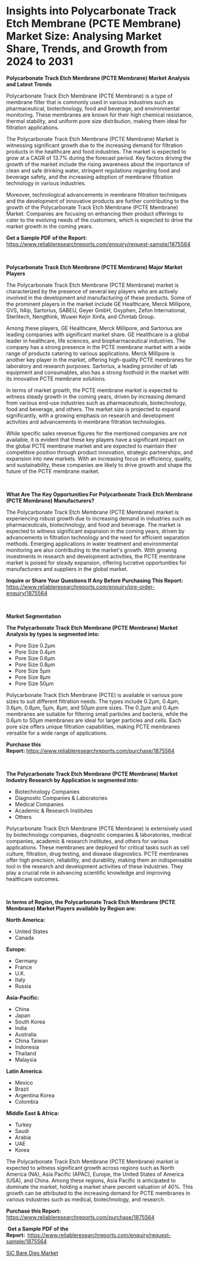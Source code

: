 <p><h1>Insights into Polycarbonate Track Etch Membrane (PCTE Membrane) Market Size: Analysing Market Share, Trends, and Growth from 2024 to 2031</h1></p><p><strong>Polycarbonate Track Etch Membrane (PCTE Membrane) Market Analysis and Latest Trends</strong></p>
<p><p>Polycarbonate Track Etch Membrane (PCTE Membrane) is a type of membrane filter that is commonly used in various industries such as pharmaceutical, biotechnology, food and beverage, and environmental monitoring. These membranes are known for their high chemical resistance, thermal stability, and uniform pore size distribution, making them ideal for filtration applications.</p><p>The Polycarbonate Track Etch Membrane (PCTE Membrane) Market is witnessing significant growth due to the increasing demand for filtration products in the healthcare and food industries. The market is expected to grow at a CAGR of 13.7% during the forecast period. Key factors driving the growth of the market include the rising awareness about the importance of clean and safe drinking water, stringent regulations regarding food and beverage safety, and the increasing adoption of membrane filtration technology in various industries.</p><p>Moreover, technological advancements in membrane filtration techniques and the development of innovative products are further contributing to the growth of the Polycarbonate Track Etch Membrane (PCTE Membrane) Market. Companies are focusing on enhancing their product offerings to cater to the evolving needs of the customers, which is expected to drive the market growth in the coming years.</p></p>
<p><strong>Get a Sample PDF of the Report:&nbsp;</strong> <a href="https://www.reliableresearchreports.com/enquiry/request-sample/1875564">https://www.reliableresearchreports.com/enquiry/request-sample/1875564</a></p>
<p>&nbsp;</p>
<p><strong>Polycarbonate Track Etch Membrane (PCTE Membrane) Major Market Players</strong></p>
<p><p>The Polycarbonate Track Etch Membrane (PCTE Membrane) market is characterized by the presence of several key players who are actively involved in the development and manufacturing of these products. Some of the prominent players in the market include GE Healthcare, Merck Millipore, GVS, It4ip, Sartorius, SABEU, Geyer GmbH, Oxyphen, Zefon International, Sterlitech, Nengthink, Wuwei Kejin Xinfa, and Chmlab Group.</p><p>Among these players, GE Healthcare, Merck Millipore, and Sartorius are leading companies with significant market share. GE Healthcare is a global leader in healthcare, life sciences, and biopharmaceutical industries. The company has a strong presence in the PCTE membrane market with a wide range of products catering to various applications. Merck Millipore is another key player in the market, offering high-quality PCTE membranes for laboratory and research purposes. Sartorius, a leading provider of lab equipment and consumables, also has a strong foothold in the market with its innovative PCTE membrane solutions.</p><p>In terms of market growth, the PCTE membrane market is expected to witness steady growth in the coming years, driven by increasing demand from various end-use industries such as pharmaceuticals, biotechnology, food and beverage, and others. The market size is projected to expand significantly, with a growing emphasis on research and development activities and advancements in membrane filtration technologies.</p><p>While specific sales revenue figures for the mentioned companies are not available, it is evident that these key players have a significant impact on the global PCTE membrane market and are expected to maintain their competitive position through product innovation, strategic partnerships, and expansion into new markets. With an increasing focus on efficiency, quality, and sustainability, these companies are likely to drive growth and shape the future of the PCTE membrane market.</p></p>
<p>&nbsp;</p>
<p><strong>What Are The Key Opportunities For Polycarbonate Track Etch Membrane (PCTE Membrane) Manufacturers?</strong></p>
<p><p>The Polycarbonate Track Etch Membrane (PCTE Membrane) market is experiencing robust growth due to increasing demand in industries such as pharmaceuticals, biotechnology, and food and beverage. The market is expected to witness significant expansion in the coming years, driven by advancements in filtration technology and the need for efficient separation methods. Emerging applications in water treatment and environmental monitoring are also contributing to the market's growth. With growing investments in research and development activities, the PCTE membrane market is poised for steady expansion, offering lucrative opportunities for manufacturers and suppliers in the global market.</p></p>
<p><strong>Inquire or Share Your Questions If Any Before Purchasing This Report:</strong> <a href="https://www.reliableresearchreports.com/enquiry/pre-order-enquiry/1875564">https://www.reliableresearchreports.com/enquiry/pre-order-enquiry/1875564</a></p>
<p>&nbsp;</p>
<p><strong>Market Segmentation</strong></p>
<p><strong>The Polycarbonate Track Etch Membrane (PCTE Membrane) Market Analysis by types is segmented into:</strong></p>
<p><ul><li>Pore Size 0.2μm</li><li>Pore Size 0.4μm</li><li>Pore Size 0.6μm</li><li>Pore Size 0.8μm</li><li>Pore Size 5μm</li><li>Pore Size 8μm</li><li>Pore Size 50μm</li></ul></p>
<p><p>Polycarbonate Track Etch Membrane (PCTE) is available in various pore sizes to suit different filtration needs. The types include 0.2μm, 0.4μm, 0.6μm, 0.8μm, 5μm, 8μm, and 50μm pore sizes. The 0.2μm and 0.4μm membranes are suitable for filtering small particles and bacteria, while the 0.6μm to 50μm membranes are ideal for larger particles and cells. Each pore size offers unique filtration capabilities, making PCTE membranes versatile for a wide range of applications.</p></p>
<p><strong>Purchase this Report:&nbsp;</strong><a href="https://www.reliableresearchreports.com/purchase/1875564">https://www.reliableresearchreports.com/purchase/1875564</a></p>
<p>&nbsp;</p>
<p><strong>The Polycarbonate Track Etch Membrane (PCTE Membrane) Market Industry Research by Application is segmented into:</strong></p>
<p><ul><li>Biotechnology Companies</li><li>Diagnostic Companies & Laboratories</li><li>Medical Companies</li><li>Academic & Research Institutes</li><li>Others</li></ul></p>
<p><p>Polycarbonate Track Etch Membrane (PCTE Membrane) is extensively used by biotechnology companies, diagnostic companies & laboratories, medical companies, academic & research institutes, and others for various applications. These membranes are deployed for critical tasks such as cell culture, filtration, drug testing, and disease diagnostics. PCTE membranes offer high precision, reliability, and durability, making them an indispensable tool in the research and development activities of these industries. They play a crucial role in advancing scientific knowledge and improving healthcare outcomes.</p></p>
<p>&nbsp;</p>
<p><strong>In terms of Region, the Polycarbonate Track Etch Membrane (PCTE Membrane) Market Players available by Region are:</strong></p>
<p>
    <p> <strong> North America: </strong>
        <ul>
            <li>United States</li>
            <li>Canada</li>
        </ul>
        </p> 
    <p> <strong> Europe: </strong>
        <ul>
            <li>Germany</li>
            <li>France</li>
            <li>U.K.</li>
            <li>Italy</li>
            <li>Russia</li>
        </ul>
        </p> 
    <p> <strong> Asia-Pacific: </strong>
        <ul>
            <li>China</li>
            <li>Japan</li>
            <li>South Korea</li>
            <li>India</li>
            <li>Australia</li>
            <li>China Taiwan</li>
            <li>Indonesia</li>
            <li>Thailand</li>
            <li>Malaysia</li>
        </ul>
        </p> 
    <p> <strong> Latin America: </strong>
        <ul>
            <li>Mexico</li>
            <li>Brazil</li>
            <li>Argentina Korea</li>
            <li>Colombia</li>
        </ul>
        </p> 
    <p> <strong> Middle East & Africa: </strong>
        <ul>
            <li>Turkey</li>
            <li>Saudi</li>
            <li>Arabia</li>
            <li>UAE</li>
            <li>Korea</li>
        </ul>
    </p>
    </p>
<p><p>The Polycarbonate Track Etch Membrane (PCTE Membrane) market is expected to witness significant growth across regions such as North America (NA), Asia Pacific (APAC), Europe, the United States of America (USA), and China. Among these regions, Asia Pacific is anticipated to dominate the market, holding a market share percent valuation of 40%. This growth can be attributed to the increasing demand for PCTE membranes in various industries such as medical, biotechnology, and research.</p></p>
<p><strong>Purchase this Report: </strong><a href="https://www.reliableresearchreports.com/purchase/1875564">https://www.reliableresearchreports.com/purchase/1875564</a></p>
<p>&nbsp;<strong>Get a Sample PDF of the Report:&nbsp;&nbsp;</strong><a href="https://www.reliableresearchreports.com/enquiry/request-sample/1875564">https://www.reliableresearchreports.com/enquiry/request-sample/1875564</a></p>
<p><strong></strong></p>
<p><p><a href="https://zircon-bluebell-299.notion.site/SiC-Bare-Dies-Market-Centers-on-Aspects-such-as-Market-Growth-Market-Share-Market-Opportunity-and-52427def1f45429dafa9dd4ac56e0654">SiC Bare Dies Market</a></p></p>